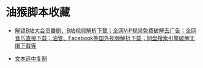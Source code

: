 # 油猴脚本收藏

- [解锁B站大会员番剧、B站视频解析下载；全网VIP视频免费破解去广告；全网音乐直接下载；油管、Facebook等国外视频解析下载；网盘搜索引擎破解无限下载等](https://greasyfork.org/zh-CN/scripts/418804-%E8%A7%A3%E9%94%81b%E7%AB%99%E5%A4%A7%E4%BC%9A%E5%91%98%E7%95%AA%E5%89%A7-b%E7%AB%99%E8%A7%86%E9%A2%91%E8%A7%A3%E6%9E%90%E4%B8%8B%E8%BD%BD-%E5%85%A8%E7%BD%91vip%E8%A7%86%E9%A2%91%E5%85%8D%E8%B4%B9%E7%A0%B4%E8%A7%A3%E5%8E%BB%E5%B9%BF%E5%91%8A-%E5%85%A8%E7%BD%91%E9%9F%B3%E4%B9%90%E7%9B%B4%E6%8E%A5%E4%B8%8B%E8%BD%BD-%E6%B2%B9%E7%AE%A1-facebook%E7%AD%89%E5%9B%BD%E5%A4%96%E8%A7%86%E9%A2%91%E8%A7%A3%E6%9E%90%E4%B8%8B%E8%BD%BD-%E7%BD%91%E7%9B%98%E6%90%9C%E7%B4%A2%E5%BC%95%E6%93%8E%E7%A0%B4%E8%A7%A3%E6%97%A0%E9%99%90%E4%B8%8B%E8%BD%BD%E7%AD%89)

- [文本选中复制](https://greasyfork.org/zh-CN/scripts/405130-%E6%96%87%E6%9C%AC%E9%80%89%E4%B8%AD%E5%A4%8D%E5%88%B6)